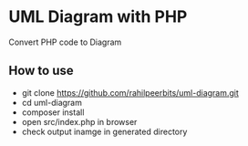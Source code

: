 # UML Diagram with PHP

Convert PHP code to Diagram

## How to use

- git clone https://github.com/rahilpeerbits/uml-diagram.git
- cd uml-diagram
- composer install
- open src/index.php in browser
- check output inamge in generated directory
